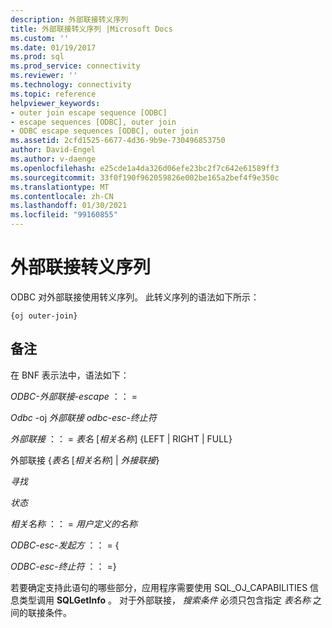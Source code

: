 ```yaml
---
description: 外部联接转义序列
title: 外部联接转义序列 |Microsoft Docs
ms.custom: ''
ms.date: 01/19/2017
ms.prod: sql
ms.prod_service: connectivity
ms.reviewer: ''
ms.technology: connectivity
ms.topic: reference
helpviewer_keywords:
- outer join escape sequence [ODBC]
- escape sequences [ODBC], outer join
- ODBC escape sequences [ODBC], outer join
ms.assetid: 2cfd1525-6677-4d36-9b9e-730496853750
author: David-Engel
ms.author: v-daenge
ms.openlocfilehash: e25cde1a4da326d06efe23bc2f7c642e61589ff3
ms.sourcegitcommit: 33f0f190f962059826e002be165a2bef4f9e350c
ms.translationtype: MT
ms.contentlocale: zh-CN
ms.lasthandoff: 01/30/2021
ms.locfileid: "99160855"
---
```

# <a name="outer-join-escape-sequence"></a>外部联接转义序列
ODBC 对外部联接使用转义序列。 此转义序列的语法如下所示：  
  
```  
{oj outer-join}  
```  
  
## <a name="remarks"></a>备注  
 在 BNF 表示法中，语法如下：  
  
 *ODBC-外部联接-escape* ：： =  
  
 *Odbc* -oj *外部联接 odbc-esc-终止符*  
  
 *外部联接* ：： = *表名* [*相关名称*] {LEFT &#124; RIGHT &#124; FULL}  
  
 外部联接 {*表名* [*相关名称*] &#124; *外接联接*}  
  
 *寻找*  
  
 *状态*  
  
 *相关名称* ：： = *用户定义的名称*  
  
 *ODBC-esc-发起方* ：： = {  
  
 *ODBC-esc-终止符* ：： =}  
  
 若要确定支持此语句的哪些部分，应用程序需要使用 SQL_OJ_CAPABILITIES 信息类型调用 **SQLGetInfo** 。 对于外部联接， *搜索条件* 必须只包含指定 *表名称* 之间的联接条件。
